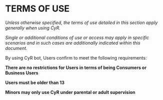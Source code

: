 # TERMS OF USE

*Unless otherwise specified, the terms of use detailed in this section apply generally when using CyR.*

*Single or additional conditions of use or access may apply in specific scenarios and in such cases are additionally indicated within this document.*

By using CyR bot, Users confirm to meet the following requirements:

**There are no restrictions for Users in terms of being Consumers or Business Users**


**Users must be older than 13**


**Minors may only use CyR under parental or adult supervision**
